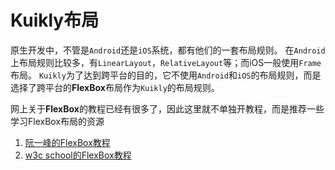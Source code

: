 # Kuikly布局

原生开发中，不管是``Android``还是``iOS``系统，都有他们的一套布局规则。
在``Android``上布局规则比较多，有``LinearLayout``，``RelativeLayout``等；而iOS一般使用``Frame``布局。
``Kuikly``为了达到跨平台的目的，它不使用``Android``和``iOS``的布局规则，而是选择了跨平台的**FlexBox**布局作为``Kuikly``的布局规则。

网上关于**FlexBox**的教程已经有很多了，因此这里就不单独开教程，而是推荐一些学习FlexBox布局的资源

1. [阮一峰的FlexBox教程](https://www.ruanyifeng.com/blog/2015/07/flex-grammar.html)
2. [w3c school的FlexBox教程](https://www.w3school.com.cn/css/css3_flexbox.asp)